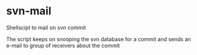 # svn-mail
Shellscipt to mail on svn commit

The script keeps on snooping the svn database for  a commit  and sends an  e-mail to group of receivers about  the commit
